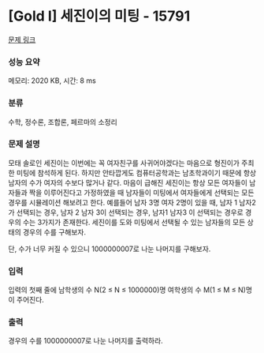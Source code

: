 # [Gold I] 세진이의 미팅 - 15791 

[문제 링크](https://www.acmicpc.net/problem/15791) 

### 성능 요약

메모리: 2020 KB, 시간: 8 ms

### 분류

수학, 정수론, 조합론, 페르마의 소정리

### 문제 설명

<p>모태 솔로인 세진이는 이번에는 꼭 여자친구를 사귀어야겠다는 마음으로 형진이가 주최한 미팅에 참석하게 된다. 하지만 안타깝게도 컴퓨터공학과는 남초학과이기 때문에 항상 남자의 수가 여자의 수보다 많거나 같다. 마음이 급해진 세진이는 항상 모든 여자들이 남자들과 짝을 이루어진다고 가정하였을 때 남자들이 미팅에서 여자들에게 선택되는 모든 경우를 시뮬레이션 해보려고 한다. 예를들어 남자 3명 여자 2명이 있을 때, 남자 1 남자2 가 선택되는 경우, 남자 2 남자 3이 선택되는 경우, 남자1 남자3 이 선택되는 경우로 경우의 수는 3가지가 존재한다. 세진이를 도와 미팅에서 선택될 수 있는 남자들의 모든 상태의 경우의 수를 구해보자.</p>

<p>단, 수가 너무 커질 수 있으니 1000000007로 나눈 나머지를 구해보자.</p>

### 입력 

 <p>입력의 첫째 줄에 남학생의 수 N(2 ≤ N ≤ 1000000)명 여학생의 수 M(1 ≤ M ≤ N)명이 주어진다.</p>

### 출력 

 <p>경우의 수를 1000000007로 나눈 나머지를 출력하라. </p>

